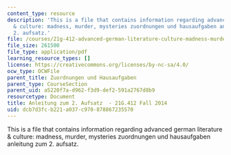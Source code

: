 ```yaml
---
content_type: resource
description: 'This is a file that contains information regarding advanced german literature
  & culture: madness, murder, mysteries zuordnungen und hausaufgaben anleitung zum
  2. aufsatz.'
file: /courses/21g-412-advanced-german-literature-culture-madness-murder-mysteries-fall-2014/dcb7d3fcb221a037c970878867235570_MIT21G_412F14_physiker.pdf
file_size: 261500
file_type: application/pdf
learning_resource_types: []
license: https://creativecommons.org/licenses/by-nc-sa/4.0/
ocw_type: OCWFile
parent_title: Zuordnungen und Hausaufgaben
parent_type: CourseSection
parent_uid: a5220f7a-d962-f3d9-def2-591a2767d8b9
resourcetype: Document
title: Anleitung zum 2. Aufsatz  - 21G.412 Fall 2014
uid: dcb7d3fc-b221-a037-c970-878867235570
---
```

This is a file that contains information regarding advanced german literature & culture: madness, murder, mysteries zuordnungen und hausaufgaben anleitung zum 2. aufsatz.